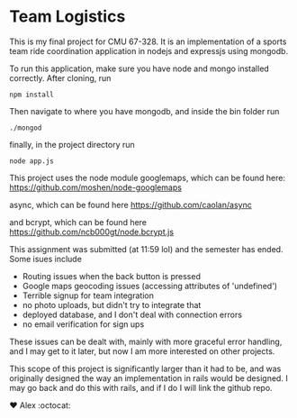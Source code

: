 Team Logistics
==============

This is my final project for CMU 67-328.
It is an implementation of a sports team ride coordination application in nodejs and expressjs using mongodb.

To run this application, make sure you have node and mongo installed correctly.
After cloning, run 
```
npm install
```
Then navigate to where you have mongodb, and inside the bin folder run
```
./mongod
```

finally, in the project directory run
```
node app.js
```

This project uses the node module googlemaps, which can be found here:
https://github.com/moshen/node-googlemaps

async, which can be found here
https://github.com/caolan/async

and bcrypt, which can be found here
https://github.com/ncb000gt/node.bcrypt.js

This assignment was submitted (at 11:59 lol) and the semester has ended. Some isues include 
* Routing issues when the back button is pressed
* Google maps geocoding issues (accessing attributes of 'undefined')
* Terrible signup for team integration
* no photo uploads, but didn't try to integrate that
* deployed database, and I don't deal with connection errors
* no email verification for sign ups

These issues can be dealt with, mainly with more graceful error handling, and I may get to it later, but now I am more interested on other projects.

This scope of this project is significantly larger than it had to be, and was originally designed the way an implementation in rails would be designed.
I may go back and do this with rails, and if I do I will link the github repo.

:heart: Alex
:octocat:
